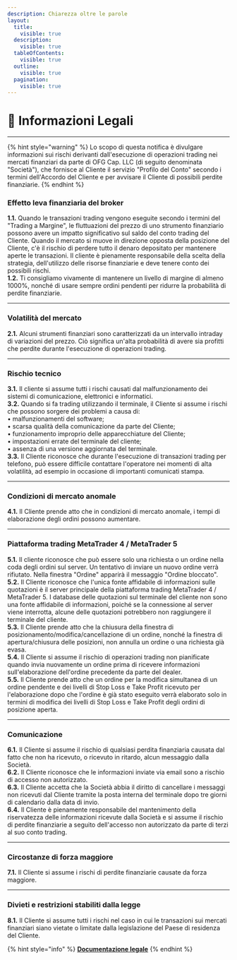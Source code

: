 ```yaml
---
description: Chiarezza oltre le parole
layout:
  title:
    visible: true
  description:
    visible: true
  tableOfContents:
    visible: true
  outline:
    visible: true
  pagination:
    visible: true
---
```


# 📜 Informazioni Legali

***

{% hint style="warning" %}
Lo scopo di questa notifica è divulgare informazioni sui rischi derivanti dall'esecuzione di operazioni trading nei mercati finanziari da parte di OFG Cap. LLC (di seguito denominata "Società"), che fornisce al Cliente il servizio "Profilo del Conto" secondo i termini dell'Accordo del Cliente e per avvisare il Cliente di possibili perdite finanziarie.
{% endhint %}

### **Effetto leva finanziaria del broker**

**1.1.** Quando le transazioni trading vengono eseguite secondo i termini del "Trading a Margine", le fluttuazioni del prezzo di uno strumento finanziario possono avere un impatto significativo sul saldo del conto trading del Cliente. Quando il mercato si muove in direzione opposta della posizione del Cliente, c'è il rischio di perdere tutto il denaro depositato per mantenere aperte le transazioni. Il cliente è pienamente responsabile della scelta della strategia, dell'utilizzo delle risorse finanziarie e deve tenere conto dei possibili rischi.\
**1.2.** Ti consigliamo vivamente di mantenere un livello di margine di almeno 1000%, nonché di usare sempre ordini pendenti per ridurre la probabilità di perdite finanziarie.

***

### **Volatilità del mercato**

**2.1.** Alcuni strumenti finanziari sono caratterizzati da un intervallo intraday di variazioni del prezzo. Ciò significa un'alta probabilità di avere sia profitti che perdite durante l'esecuzione di operazioni trading.

***

### **Rischio tecnico**

**3.1.** Il cliente si assume tutti i rischi causati dal malfunzionamento dei sistemi di comunicazione, elettronici e informatici.\
**3.2.** Quando si fa trading utilizzando il terminale, il Cliente si assume i rischi che possono sorgere dei problemi a causa di:\
• malfunzionamenti del software;\
• scarsa qualità della comunicazione da parte del Cliente;\
• funzionamento improprio delle apparecchiature del Cliente;\
• impostazioni errate del terminale del cliente;\
• assenza di una versione aggiornata del terminale.\
**3.3.** Il Cliente riconosce che durante l'esecuzione di transazioni trading per telefono, può essere difficile contattare l'operatore nei momenti di alta volatilità, ad esempio in occasione di importanti comunicati stampa.

***

### **Condizioni di mercato anomale**

**4.1.** Il Cliente prende atto che in condizioni di mercato anomale, i tempi di elaborazione degli ordini possono aumentare.

***

### **Piattaforma trading MetaTrader 4 / MetaTrader 5**

**5.1.** Il cliente riconosce che può essere solo una richiesta o un ordine nella coda degli ordini sul server. Un tentativo di inviare un nuovo ordine verrà rifiutato. Nella finestra "Ordine" apparirà il messaggio "Ordine bloccato".\
**5.2.** Il Cliente riconosce che l'unica fonte affidabile di informazioni sulle quotazioni è il server principale della piattaforma trading MetaTrader 4 / MetaTrader 5. I database delle quotazioni sul terminale del cliente non sono una fonte affidabile di informazioni, poiché se la connessione al server viene interrotta, alcune delle quotazioni potrebbero non raggiungere il terminale del cliente.\
**5.3.** Il Cliente prende atto che la chiusura della finestra di posizionamento/modifica/cancellazione di un ordine, nonché la finestra di apertura/chiusura delle posizioni, non annulla un ordine o una richiesta già evasa.\
**5.4.** Il Cliente si assume il rischio di operazioni trading non pianificate quando invia nuovamente un ordine prima di ricevere informazioni sull'elaborazione dell'ordine precedente da parte del dealer.\
**5.5.** Il Cliente prende atto che un ordine per la modifica simultanea di un ordine pendente e dei livelli di Stop Loss e Take Profit ricevuto per l'elaborazione dopo che l'ordine è già stato eseguito verrà elaborato solo in termini di modifica dei livelli di Stop Loss e Take Profit degli ordini di posizione aperta.

***

### **Comunicazione**

**6.1.** Il Cliente si assume il rischio di qualsiasi perdita finanziaria causata dal fatto che non ha ricevuto, o ricevuto in ritardo, alcun messaggio dalla Società.\
**6.2.** Il Cliente riconosce che le informazioni inviate via email sono a rischio di accesso non autorizzato.\
**6.3.** Il Cliente accetta che la Società abbia il diritto di cancellare i messaggi non ricevuti dal Cliente tramite la posta interna del terminale dopo tre giorni di calendario dalla data di invio.\
**6.4.** Il Cliente è pienamente responsabile del mantenimento della riservatezza delle informazioni ricevute dalla Società e si assume il rischio di perdite finanziarie a seguito dell'accesso non autorizzato da parte di terzi al suo conto trading.

***

### **Circostanze di forza maggiore**

**7.1.** Il Cliente si assume i rischi di perdite finanziarie causate da forza maggiore.

***

### **Divieti e restrizioni stabiliti dalla legge**

**8.1.** Il Cliente si assume tutti i rischi nel caso in cui le transazioni sui mercati finanziari siano vietate o limitate dalla legislazione del Paese di residenza del Cliente.

{% hint style="info" %}
[**Documentazione legale**](https://www.esperio.org/it/legal)
{% endhint %}

